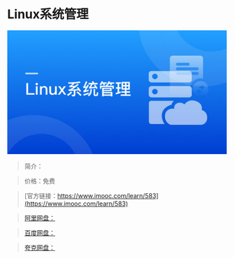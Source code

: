 # Linux系统管理

![img](../../assets/5fe442ee00012c1605400304.jpg)

> 简介：

> 价格：免费

> [官方链接：https://www.imooc.com/learn/583](https://www.imooc.com/learn/583)

> [阿里网盘：]()

> [百度网盘：]()

> [夸克网盘：]()
